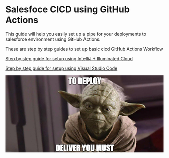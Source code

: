 # Salesfoce CICD using GitHub Actions
This guide will help you easily set up a pipe for your deployments to salesforce environment using GitHub Actions.

These are step by step guides to set up basic cicd GitHub Actions Workflow

[Step by step guide for setup using IntelliJ + Illuminated Cloud](guides/Salesforce-gha-IntelliJ.md)

[Step by step guide for setup using Visual Studio Code](guides/Salesforce-gha-VSC.md)

![Deploymeme](https://github.com/simasR/salesforce-gha/blob/main/images/AY3njVJ05.jpeg)